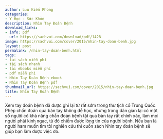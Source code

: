 ```yaml
---
author: Lưu Kiếm Phong
categories:
- Y Học - Sức Khỏe
description: Nhìn Tay Đoán Bệnh
download_links:
- info: pdf
  url: https://sachvui.com/download/pdf/1428
image: https://sachvui.com/cover/2015/nhin-tay-doan-benh.jpg
layout: post
permalink: /nhin-tay-doan-benh.html
tags:
- tải sách miễn phí
- tải sách nhanh
- tải ebooks miễn phí
- pdf miễn phí
- Nhìn Tay Đoán Bệnh ebook
- Nhìn Tay Đoán Bệnh pdf
thumbnail_url: https://sachvui.com/cover/2015/nhin-tay-doan-benh.jpg
title: Nhìn Tay Đoán Bệnh
---
```


 <div class="item-desc text-justify"> Xem tay đoán bệnh đã được ghi lại từ rất sớm trong thư tịch cổ Trung Quốc. Phép chẩn đoán qua bàn tay không dễ học, nhưng trong dân gian lại có một số người có khả nǎng chẩn đoán bệnh tật qua bàn tay rất chính xác, làm mọi người phải kinh ngạc, từ đó chiếm được lòng tin của người bệnh. Nếu bạn là người ham muốn tìm tòi nghiên cứu thì cuốn sách Nhìn tay đoán bệnh sẽ giúp bạn làm được việc đó. </div>